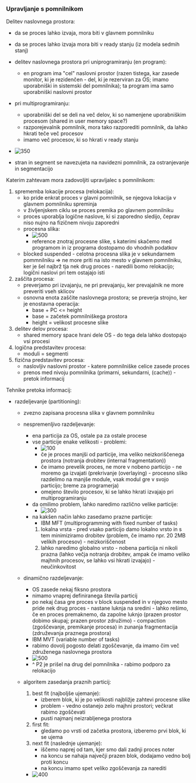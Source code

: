 ### Upravljanje s pomnilnikom

Delitev naslovnega prostora:
- da se proces lahko izvaja, mora biti v glavnem pomnilniku
- da se proces lahko izvaja mora biti v ready stanju (iz modela sedmih stanj)
- delitev naslovnega prostora pri uniprogramiranju (en program):
	- en program ima "cel" naslovni prostor (razen tistega, kar zasede monitor, ki je rezidenčen - del, ki je rezerviran za OS; imamo uporabniški in sistemski del pomnilnika); ta program ima samo uporabniški naslovni prostor
- pri multiprogramiranju:
	- uporabniški del se deli na več delov, ki so namenjene uporabniškim procesom (shared in user memory space?)
	- razporejevalnik pomnilnik, mora tako razporediti pomnilnik, da lahko hkrati teče več procesov
	- imamo več procesov, ki so hkrati v ready stanju

- ![350](../../Images/Pasted%20image%2020240415142556.png)
- stran in segment se navezujeta na navidezni pomnilnik, za ostranjevanje in segmentacijo

Katerim zahtevam mora zadovoljiti upravljalec s pomnilnikom:
1. sprememba lokacije procesa (relokacija):
	- ko pride enkrat proces v glavni pomnilnik, se njegova lokacija v glavnem pomnilniku spreminja
	- v življenjskem ciklu se proces premika po glavnem pomnilniku
	- proces uporablja logične naslove, ki si zaporedno sledijo, čeprav niso nujno na fizičnem nivoju zaporedni
	- procesna slika:
		- ![500](../../Images/Pasted%20image%2020240415143217.png)
		- reference znotraj procesne slike, s katerimi skačemo med programom in iz programa dostopamo do vhodnih podatkov
	- blocked suspended - celotna procesna slika je v sekundarnem pommnilniku => ne more priti na isto mesto v glavnem pomnilniku, ker je šel najbrž tja nek drug proces - naredili bomo relokacijo; logični naslovi pri tem ostajajo isti
2. zaščita procesa:
	- preverjamo pri izvajanju, ne pri prevajanju, ker prevajalnik ne more preveriti vseh sklicov
	- osnovna enota zaščite naslovnega prostora; se preverja strojno, ker je enostavna operacija:
		- base + PC <= height
		- base = začetek pomnilniškega prostora
		- height = velikost procesne slike
3. delitev delov procesa:
	- shared memory space hrani dele OS - do tega dela lahko dostopajo vsi procesi
4. logična predstavitev procesa:
	- moduli = segmenti
5. fizična predstavitev procesa:
	- naslovljiv naslovni prostor - katere pomnilniške celice zasede proces
	- prenos med nivoju pomnilnika (primarni, sekundarni, (cache)) - pretok informacij

Tehnike pretoka informacij:
- razdeljevanje (partitioning):
	- zvezno zapisana procesna slika v glavnem pomnilniku
	- nespremenljivo razdeljevanje:

		- ena particija za OS, ostale pa za ostale procese
		- vse particije enake velikosti - problemi:
			-  ![100](../../Images/Pasted%20image%2020240415144217.png)
			- če je proces manjši od particije, ima veliko neizkoriščenega prostora (notranja drobitev (internal fragmentation))
			- če imamo prevelik proces, ne more v nobeno particijo - ne moremo ga izvajati (prekrivanje (overlaying) - procesno sliko razdelimo na manjše module, vsak modul gre v svojo particijo; breme za programerja)
			- omejeno število procesov, ki se lahko hkrati izvajajo pri multiprogramiranju
		- da omilimo problem, lahko naredimo različno velike particije:
			- ![300](../../Images/Pasted%20image%2020240415144416.png)
		- na kakšen način lahko zasedamo prazne particije:
			- IBM MFT (multiprogramming with fixed number of tasks)
			1. lokalna vrsta - pred vsako particijo damo lokalno vrsto in s tem minimiziramo drobitev (problem, če imamo npr. 20 2MB velikih procesov) - neizkoriščenost
			2. lahko naredimo globalno vrsto - nobena particija ni nikoli prazna (lahko večja notranja drobitev, ampak če imamo veliko majhnih procesov, se lahko vsi hkrati izvajajo) - neučinkovitost
	- dinamično razdeljevanje:
		- OS zasede nekaj fiksno prostora
		- nimamo vnaprej definiranega števila particij
		- po nekaj časa gre proces v block suspended in v njegovo mesto pride nek drug proces - nastane luknja na sredini - lahko rešimo, če en proces premaknemo, da zapolne luknjo (prazen prostor dobimo skupaj; prazen prostor združimo) - compaction (zgoščevanje, premikanje procesa) in zunanja fragmentacija (združevanja praznega prostora)
		- IBM MVT (variable number of tasks)
		- rabimo dovolj pogosto delati zgoščevanje, da imamo čim več združenega naslovnega prostora
		- ![500](../../Images/Pasted%20image%2020240415145340.png)
		- ^ P2 je prišel na drug del pomnilnika - rabimo podporo za relokacijo
	- algoritem zasedanja praznih particij:
		1. best fit (najboljše ujemanje):
			- izberem blok, ki je po velikosti najbližje zahtevi procesne slike
			- problem - vedno ostanejo zelo majhni prostori; večkrat rabimo zgoščevati
			- pusti najmanj neizrabljenega prostora
		1. first fit:
			- gledamo po vrsti od začetka prostora, izberemo prvi blok, ki se ujema
		2. next fit (naslednje ujemanje):
			- iščemo naprej od tam, kjer smo dali zadnji proces noter
			- na koncu se nahaja največji prazen blok, dodajamo vedno bolj proti koncu
			- na koncu imamo spet veliko zgoščevanja za narediti
		- ![400](../../Images/Pasted%20image%2020240415145855.png)